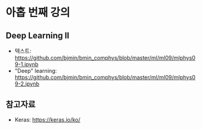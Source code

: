 # 아홉 번째 강의

## Deep Learning II

* 텍스트: https://github.com/bjmin/bmin_comphys/blob/master/ml/ml09/mlphys09-1.ipynb
* "Deep" learning: https://github.com/bjmin/bmin_comphys/blob/master/ml/ml09/mlphys09-2.ipynb

## 참고자료
* Keras: https://keras.io/ko/
